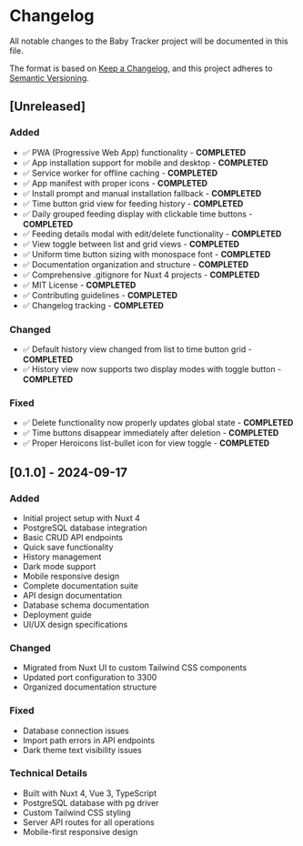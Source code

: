 # Changelog

All notable changes to the Baby Tracker project will be documented in this file.

The format is based on [Keep a Changelog](https://keepachangelog.com/en/1.0.0/),
and this project adheres to [Semantic Versioning](https://semver.org/spec/v2.0.0.html).

## [Unreleased]

### Added
- ✅ PWA (Progressive Web App) functionality - **COMPLETED**
- ✅ App installation support for mobile and desktop - **COMPLETED**
- ✅ Service worker for offline caching - **COMPLETED**
- ✅ App manifest with proper icons - **COMPLETED**
- ✅ Install prompt and manual installation fallback - **COMPLETED**
- ✅ Time button grid view for feeding history - **COMPLETED**
- ✅ Daily grouped feeding display with clickable time buttons - **COMPLETED**
- ✅ Feeding details modal with edit/delete functionality - **COMPLETED**
- ✅ View toggle between list and grid views - **COMPLETED**
- ✅ Uniform time button sizing with monospace font - **COMPLETED**
- ✅ Documentation organization and structure - **COMPLETED**
- ✅ Comprehensive .gitignore for Nuxt 4 projects - **COMPLETED**
- ✅ MIT License - **COMPLETED**
- ✅ Contributing guidelines - **COMPLETED**
- ✅ Changelog tracking - **COMPLETED**

### Changed
- ✅ Default history view changed from list to time button grid - **COMPLETED**
- ✅ History view now supports two display modes with toggle button - **COMPLETED**

### Fixed
- ✅ Delete functionality now properly updates global state - **COMPLETED**
- ✅ Time buttons disappear immediately after deletion - **COMPLETED**
- ✅ Proper Heroicons list-bullet icon for view toggle - **COMPLETED**

## [0.1.0] - 2024-09-17

### Added
- Initial project setup with Nuxt 4
- PostgreSQL database integration
- Basic CRUD API endpoints
- Quick save functionality
- History management
- Dark mode support
- Mobile responsive design
- Complete documentation suite
- API design documentation
- Database schema documentation
- Deployment guide
- UI/UX design specifications

### Changed
- Migrated from Nuxt UI to custom Tailwind CSS components
- Updated port configuration to 3300
- Organized documentation structure

### Fixed
- Database connection issues
- Import path errors in API endpoints
- Dark theme text visibility issues

### Technical Details
- Built with Nuxt 4, Vue 3, TypeScript
- PostgreSQL database with pg driver
- Custom Tailwind CSS styling
- Server API routes for all operations
- Mobile-first responsive design
